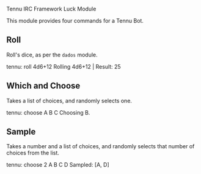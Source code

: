 Tennu IRC Framework Luck Module

This module provides four commands for a Tennu Bot.

## Roll

Roll's dice, as per the `dados` module.

<user>tennu: roll 4d6+12
<tennu>Rolling 4d6+12 | Result: 25

## Which and Choose

Takes a list of choices, and randomly selects one.

<user>tennu: choose A B C
<tennu>Choosing B.

## Sample

Takes a number and a list of choices, and randomly selects that number of
choices from the list.

<user>tennu: choose 2 A B C D
<tennu>Sampled: [A, D]